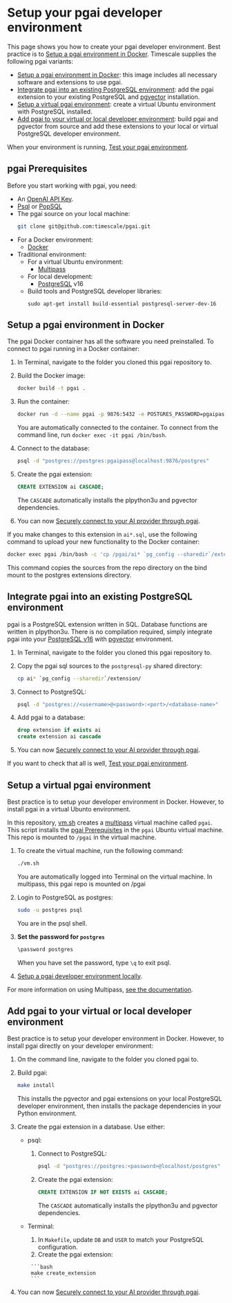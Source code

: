 # Setup your pgai developer environment

This page shows you how to create your pgai developer environment. Best practice is to
[Setup a pgai environment in Docker](#setup-a-pgai-environment-in-docker). Timescale supplies the following pgai variants:

- [Setup a pgai environment in Docker](#setup-a-pgai-environment-in-docker): this image
  includes all necessary software and extensions to use pgai.
- [Integrate pgai into an existing PostgreSQL environment](#integrate-pgai-into-an-existing-postgresql-environment): add
  the pgai extension to your existing PostgreSQL and [pgvector][pgvector-install] installation.
- [Setup a virtual pgai environment](#setup-a-virtual-pgai-environment): create a virtual Ubuntu environment with 
  PostgreSQL installed.   
- [Add pgai to your virtual or local developer environment](#setup-a-pgai-environment-locally): build pgai and pgvector from source and 
  add these extensions to your local or virtual PostgreSQL developer environment.  


When your environment is running, [Test your pgai environment](./README.md#test-your-pgai-environment).

## pgai Prerequisites

Before you start working with pgai, you need:

* An [OpenAI API Key](https://platform.openai.com/api-keys).
* [Psql](https://www.timescale.com/blog/how-to-install-psql-on-mac-ubuntu-debian-windows/) or [PopSQL](https://docs.timescale.com/use-timescale/latest/popsql/)
* The pgai source on your local machine:
   ```bash
   git clone git@github.com:timescale/pgai.git
   ```
* For a Docker environment:
    * [Docker](https://docs.docker.com/get-docker/)
* Traditional environment:
  * For a virtual Ubuntu environment:
      * [Multipass](https://multipass.run/)
  * For local development:
      *  [PostgreSQL](https://docs.timescale.com/self-hosted/latest/install/installation-linux/#install-and-configure-timescaledb-on-postgresql) v16
  * Build tools and PostgreSQL developer libraries:
     ```
     sudo apt-get install build-essential postgresql-server-dev-16
     ```

## Setup a pgai environment in Docker

The pgai Docker container has all the software you need preinstalled. To connect to
pgai running in a Docker container:


1. In Terminal, navigate to the folder you cloned this pgai repository to.

1. Build the Docker image:

   ```bash
   docker build -t pgai .
   ```

1. Run the container:

    ```bash
    docker run -d --name pgai -p 9876:5432 -e POSTGRES_PASSWORD=pgaipass --mount type=bind,src=`pwd`,dst=/pgai pgai
    ```
   You are automatically connected to the container. To connect from the command line, run
   `docker exec -it pgai /bin/bash`.

1. Connect to the database:

    ```bash
    psql -d "postgres://postgres:pgaipass@localhost:9876/postgres"
    ```

1. Create the pgai extension:

    ```sql
    CREATE EXTENSION ai CASCADE;
    ```
   The `CASCADE` automatically installs the plpython3u and pgvector dependencies.
1. You can now [Securely connect to your AI provider through pgai](./README.md#securely-connect-to-your-ai-provider-through-pgai).

If you make changes to this extension in `ai*.sql`, use the following command to upload
your new functionality to the Docker container:

```bash
docker exec pgai /bin/bash -c 'cp /pgai/ai* `pg_config --sharedir`/extension/'
```

This command copies the sources from the repo directory on the bind mount to
the postgres extensions directory.

## Integrate pgai into an existing PostgreSQL environment

pgai is a PostgreSQL extension written in SQL. Database functions are written in
plpython3u. There is no compilation required, simply integrate pgai into your
[PostgreSQL v16](https://docs.timescale.com/self-hosted/latest/install/installation-linux/#install-and-configure-timescaledb-on-postgresql) with
[pgvector][pgvector-install] environment.

1. In Terminal, navigate to the folder you cloned this pgai repository to.

1. Copy the pgai sql sources to the `postgresql-py` shared directory:

    ```bash
    cp ai* `pg_config --sharedir`/extension/
    ```

1. Connect to PostgreSQL:

   ```bash
   psql -d "postgres://<username>@<password>:<port>/<database-name>"
   ```

1. Add pgai to a database:

    ```sql
    drop extension if exists ai
    create extension ai cascade
    ```
1. You can now [Securely connect to your AI provider through pgai](./README.md#securely-connect-to-your-ai-provider-through-pgai).

If you want to check that all is well, [Test your pgai environment](./README.md#test-your-pgai-environment).


## Setup a virtual pgai environment

Best practice is to setup your developer environment in Docker. However, to install pgai in a virtual
Ubunto environment.

In this repository, [vm.sh](./vm.sh) creates a [multipass](https://multipass.run/) virtual machine called `pgai`. This script
installs the [pgai Prerequisites](#pgai-prerequisites) in the `pgai` Ubuntu virtual
machine. This repo is mounted to `/pgai` in the virtual machine.

1. To create the virtual machine, run the following command:

    ```bash
    ./vm.sh
    ```

   You are automatically logged into Terminal on the virtual machine. 
   In multipass, this pgai repo is mounted on /pgai

1. Login to PostgreSQL as postgres:

    ```bash
    sudo -u postgres psql
    ```
    You are in the psql shell.

1. **Set the password for `postgres`**

    ```bash
    \password postgres
    ```

   When you have set the password, type `\q` to exit psql.

1. [Setup a pgai developer environment locally](#add-pgai-to-your-virtual-or-local-developer-environment).

For more information on using Multipass, [see the documentation](https://multipass.run/docs/use-an-instance).

## Add pgai to your virtual or local developer environment

Best practice is to setup your developer environment in Docker. However, to install pgai directly on your 
developer environment: 

1. On the command line, navigate to the folder you cloned pgai to.

1. Build pgai:

    ```bash
    make install
    ```

   This installs the pgvector and pgai extensions on your local PostgreSQL developer
   environment, then installs the package dependencies in your Python environment.

1. Create the pgai extension in a database. Use either:

    - psql:
        1. Connect to PostgreSQL:
           ```bash
           psql -d "postgres://postgres:<password>@localhost/postgres"
           ```

        1. Create the pgai extension:

            ```sql
            CREATE EXTENSION IF NOT EXISTS ai CASCADE;
            ```

           The `CASCADE` automatically installs the plpython3u and pgvector dependencies.

    - Terminal:
        1. In `Makefile`, update `DB` and `USER` to match your PostgreSQL configuration.
        1.  Create the pgai extension:

           ```bash
           make create_extension
           ```
1. You can now [Securely connect to your AI provider through pgai](./README.md#securely-connect-to-your-ai-provider-through-pgai).



[pgvector-install]: https://github.com/pgvector/pgvector

